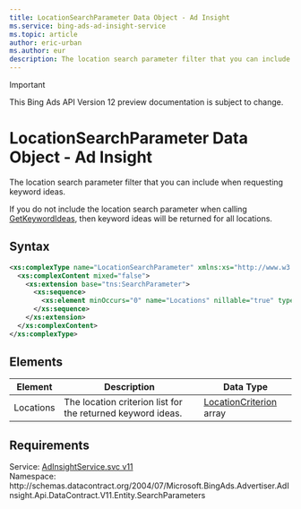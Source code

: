 ```yaml
---
title: LocationSearchParameter Data Object - Ad Insight
ms.service: bing-ads-ad-insight-service
ms.topic: article
author: eric-urban
ms.author: eur
description: The location search parameter filter that you can include when requesting keyword ideas.
---
```

> [!IMPORTANT]
> This Bing Ads API Version 12 preview documentation is subject to change.

# LocationSearchParameter Data Object - Ad Insight
The location search parameter filter that you can include when requesting keyword ideas.

If you do not include the location search parameter when calling [GetKeywordIdeas](getkeywordideas.md), then keyword ideas will be returned for all locations.

## Syntax
```xml
<xs:complexType name="LocationSearchParameter" xmlns:xs="http://www.w3.org/2001/XMLSchema">
  <xs:complexContent mixed="false">
    <xs:extension base="tns:SearchParameter">
      <xs:sequence>
        <xs:element minOccurs="0" name="Locations" nillable="true" type="q4:ArrayOfLocationCriterion" xmlns:q4="http://schemas.datacontract.org/2004/07/Microsoft.BingAds.Advertiser.AdInsight.Api.DataContract.V11.Entity.Criterions" />
      </xs:sequence>
    </xs:extension>
  </xs:complexContent>
</xs:complexType>
```

## <a name="elements"></a>Elements

|Element|Description|Data Type|
|-----------|---------------|-------------|
|<a name="locations"></a>Locations|The location criterion list for the returned keyword ideas.|[LocationCriterion](locationcriterion.md) array|

## Requirements
Service: [AdInsightService.svc v11](https://adinsight.api.bingads.microsoft.com/Api/Advertiser/AdInsight/v11/AdInsightService.svc)  
Namespace: http\://schemas.datacontract.org/2004/07/Microsoft.BingAds.Advertiser.AdInsight.Api.DataContract.V11.Entity.SearchParameters  

